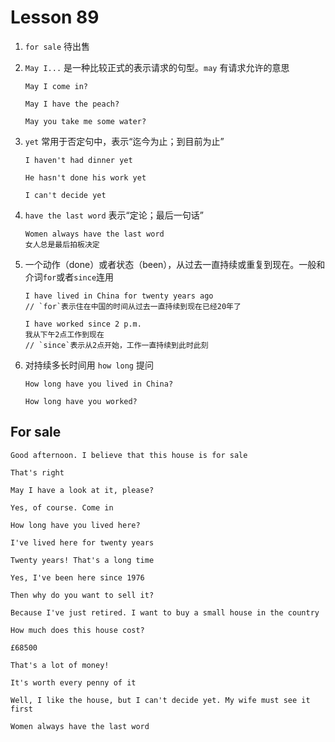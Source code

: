 # Lesson 89

1. `for sale` 待出售

2. `May I...` 是一种比较正式的表示请求的句型。`may` 有请求允许的意思

   ```
   May I come in?

   May I have the peach?

   May you take me some water?
   ```

3. `yet` 常用于否定句中，表示“迄今为止；到目前为止”

   ```
   I haven't had dinner yet

   He hasn't done his work yet

   I can't decide yet
   ```

4. `have the last word` 表示“定论；最后一句话”

   ```
   Women always have the last word
   女人总是最后拍板决定
   ```

5. 一个动作（done）或者状态（been），从过去一直持续或重复到现在。一般和介词`for`或者`since`连用

   ```
   I have lived in China for twenty years ago
   // `for`表示住在中国的时间从过去一直持续到现在已经20年了

   I have worked since 2 p.m.
   我从下午2点工作到现在
   // `since`表示从2点开始，工作一直持续到此时此刻
   ```

6. 对持续多长时间用 `how long` 提问

   ```
   How long have you lived in China?

   How long have you worked?
   ```

## For sale

```
Good afternoon. I believe that this house is for sale

That's right

May I have a look at it, please?

Yes, of course. Come in

How long have you lived here?

I've lived here for twenty years

Twenty years! That's a long time

Yes, I've been here since 1976

Then why do you want to sell it?

Because I've just retired. I want to buy a small house in the country

How much does this house cost?

£68500

That's a lot of money!

It's worth every penny of it

Well, I like the house, but I can't decide yet. My wife must see it first

Women always have the last word
```
